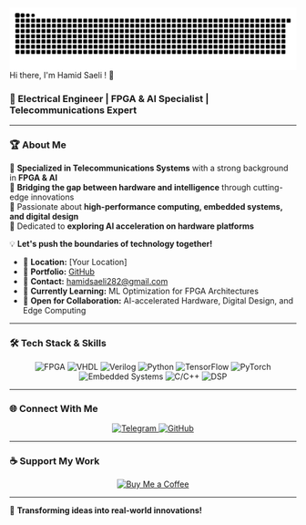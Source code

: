 <img align="center" src="https://raw.githubusercontent.com/imrrobat/imrrobat/d1b244e170d2b75fdda3efd499eaaf163f7a617c/images/github-contribution-grid-snake.svg" />
 Hi there, I'm Hamid Saeli ! 👋

### 🚀 Electrical Engineer | FPGA & AI Specialist | Telecommunications Expert

---

### 🏆 About Me

🔹 **Specialized in Telecommunications Systems** with a strong background in **FPGA & AI**  
🔹 **Bridging the gap between hardware and intelligence** through cutting-edge innovations  
🔹 Passionate about **high-performance computing, embedded systems, and digital design**  
🔹 Dedicated to **exploring AI acceleration on hardware platforms**  

💡 **Let's push the boundaries of technology together!**

- 📍 **Location:** [Your Location]
- 📂 **Portfolio:** [GitHub](https://github.com/yourprofile)
- 📩 **Contact:** hamidsaeli282@gmail.com
- 🚀 **Currently Learning:** ML Optimization for FPGA Architectures
- 🤝 **Open for Collaboration:** AI-accelerated Hardware, Digital Design, and Edge Computing

---

### 🛠️ Tech Stack & Skills

<p align="center">
    <img src="https://img.shields.io/badge/FPGA-00979D?style=for-the-badge&logo=fpga&logoColor=white" alt="FPGA" />
    <img src="https://img.shields.io/badge/VHDL-00427E?style=for-the-badge&logo=vhdl&logoColor=white" alt="VHDL" />
    <img src="https://img.shields.io/badge/Verilog-8A2BE2?style=for-the-badge&logo=verilog&logoColor=white" alt="Verilog" />
    <img src="https://img.shields.io/badge/Python-FFD43B?style=for-the-badge&logo=python&logoColor=darkgreen" alt="Python" />
    <img src="https://img.shields.io/badge/TensorFlow-FF6F00?style=for-the-badge&logo=tensorflow&logoColor=white" alt="TensorFlow" />
    <img src="https://img.shields.io/badge/PyTorch-EE4C2C?style=for-the-badge&logo=pytorch&logoColor=white" alt="PyTorch" />
    <img src="https://img.shields.io/badge/Embedded_Systems-0078D7?style=for-the-badge&logo=embedded&logoColor=white" alt="Embedded Systems" />
    <img src="https://img.shields.io/badge/C/C++-00599C?style=for-the-badge&logo=c%2B%2B&logoColor=white" alt="C/C++" />
    <img src="https://img.shields.io/badge/Digital_Signal_Processing-228B22?style=for-the-badge&logo=dsp&logoColor=white" alt="DSP" />
</p>

---

### 🌐 Connect With Me

<p align="center">
    <a href="https://t.me/Hamid_Saeli" target="_blank" rel="noreferrer">
        <img src="https://img.shields.io/badge/Telegram-26A5E4?style=for-the-badge&logo=telegram&logoColor=white" alt="Telegram" />
    </a>
    <a href="https://github.com/yourprofile" target="_blank" rel="noreferrer">
        <img src="https://img.shields.io/badge/GitHub-181717?style=for-the-badge&logo=github&logoColor=white" alt="GitHub" />
    </a>
</p>

---

### ☕ Support My Work

<p align="center">
    <a href="https://www.buymeacoffee.com/yourprofile">
        <img src="https://cdn.buymeacoffee.com/buttons/v2/default-yellow.png" width="200" alt="Buy Me a Coffee" />
    </a>
</p>

---

🚀 **Transforming ideas into real-world innovations!**

